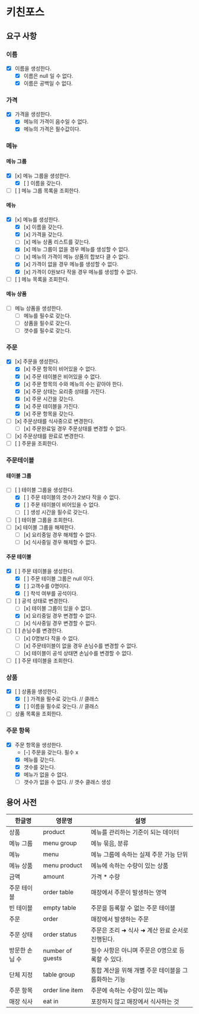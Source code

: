 # 키친포스

## 요구 사항

### 이름

- [x] 이름을 생성한다.
    - [x] 이름은 null 일 수 없다.
    - [x] 이름은 공백일 수 없다.

### 가격

- [x] 가격을 생성한다.
    - [x] 메뉴의 가격이 음수일 수 없다.
    - [x] 메뉴의 가격은 필수값이다.

### 메뉴

#### 메뉴 그룹

- [x] [x] 메뉴 그룹을 생성한다.
    - [x] [ ] 이름을 갖는다.
- [ ] [ ] 메뉴 그룹 목록을 조회한다.

#### 메뉴

- [x] [x] 메뉴를 생성한다.
    - [x] [x] 이름을 갖는다.
    - [x] [x] 가격을 갖는다.
    - [ ] [x] 메뉴 상품 리스트를 갖는다.
    - [x] [x] 메뉴 그룹이 없을 경우 메뉴를 생성할 수 없다.
    - [ ] [x] 메뉴의 가격이 메뉴 상품의 합보다 클 수 없다.
    - [x] [x] 가격이 없을 경우 메뉴를 생성할 수 없다.
    - [x] [x] 가격이 0원보다 작을 경우 메뉴를 생성할 수 없다.
- [ ] [ ] 메뉴 목록을 조회한다.

#### 메뉴 상품

- [ ] 메뉴 상품을 생성한다.
    - [ ] 메뉴를 필수로 갖는다.
    - [ ] 상품을 필수로 갖는다.
    - [ ] 갯수를 필수로 갖는다.

### 주문

- [x] [x] 주문을 생성한다.
  - [x] [x] 주문 항목이 비어있을 수 없다.
  - [x] [x] 주문 테이블은 비어있을 수 없다.
  - [x] [x] 주문 항목의 수와 메뉴의 수는 같아야 한다.
  - [x] [x] 주문 상태는 요리중 상태를 가진다.
  - [x] [x] 주문 시간을 갖는다.
  - [x] [x] 주문 테이블을 가진다.
  - [x] [x] 주문 항목을 갖는다.
- [ ] [x] 주문상태를 식사중으로 변경한다.
  - [ ] [x] 주문완료일 경우 주문상태를 변경할 수 없다.
- [ ] [x] 주문상태를 완료로 변경한다.
- [ ] [ ] 주문을 조회한다.

### 주문테이블

#### 테이블 그룹

- [ ] [ ] 테이블 그룹을 생성한다.
    - [x] [ ] 주문 테이블의 갯수가 2보다 작을 수 없다.
    - [x] [ ] 주문 테이블이 비어있을 수 없다.
    - [ ] [ ] 생성 시간을 필수로 갖는다.
- [ ] [ ] 테이블 그룹을 조회한다.
- [ ] [x] 테이블 그룹을 해제한다.
    - [ ] [x] 요리중일 경우 해제할 수 없다.
    - [ ] [x] 식사중일 경우 해제할 수 없다.

#### 주문 테이블

- [x] [ ] 주문 테이블을 생성한다.
    - [x] [ ] 주문 테이블 그룹은 null 이다.
    - [x] [ ] 고객수를 0명이다.
    - [x] [ ] 착석 여부를 공석이다.
- [ ] [ ] 공석 상태로 변경한다.
    - [ ] [x] 테이블 그룹이 있을 수 없다.
    - [x] [x] 요리중일 경우 변경할 수 없다.
    - [ ] [x] 식사중일 경우 변경할 수 없다.
- [ ] [ ] 손님수를 변경한다.
    - [ ] [x] 0명보다 작을 수 없다.
    - [ ] [x] 주문테이블이 없을 경우 손님수를 변경할 수 없다.
    - [ ] [x] 테이블이 공석 상태면 손님수를 변경할 수 없다.
- [ ] [ ] 주문 테이블을 조회한다.

### 상품

- [x] [ ] 상품을 생성한다.
    - [x] [ ] 가격을 필수로 갖는다. // 클래스
    - [x] [ ] 이름을 필수로 갖는다. // 클래스
- [ ] 상품 목록을 조회한다.

### 주문 항목

- [x] 주문 항목을 생성한다.
    - [-] 주문을 갖는다. 필수 x
    - [x] 메뉴를 갖는다.
    - [x] 갯수를 갖는다.
    - [x] 메뉴가 없을 수 없다.
    - [ ] 갯수가 없을 수 없다. // 갯수 클래스 생성

## 용어 사전

| 한글명 | 영문명 | 설명 |
| --- | --- | --- |
| 상품 | product | 메뉴를 관리하는 기준이 되는 데이터 |
| 메뉴 그룹 | menu group | 메뉴 묶음, 분류 |
| 메뉴 | menu | 메뉴 그룹에 속하는 실제 주문 가능 단위 |
| 메뉴 상품 | menu product | 메뉴에 속하는 수량이 있는 상품 |
| 금액 | amount | 가격 * 수량 |
| 주문 테이블 | order table | 매장에서 주문이 발생하는 영역 |
| 빈 테이블 | empty table | 주문을 등록할 수 없는 주문 테이블 |
| 주문 | order | 매장에서 발생하는 주문 |
| 주문 상태 | order status | 주문은 조리 ➜ 식사 ➜ 계산 완료 순서로 진행된다. |
| 방문한 손님 수 | number of guests | 필수 사항은 아니며 주문은 0명으로 등록할 수 있다. |
| 단체 지정 | table group | 통합 계산을 위해 개별 주문 테이블을 그룹화하는 기능 |
| 주문 항목 | order line item | 주문에 속하는 수량이 있는 메뉴 |
| 매장 식사 | eat in | 포장하지 않고 매장에서 식사하는 것 |
